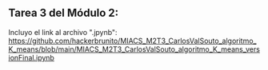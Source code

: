 Tarea 3 del Módulo 2:
--------------------------------------------------

Incluyo el link al archivo ".jpynb":
https://github.com/hackerbrunito/MIACS_M2T3_CarlosValSouto_algoritmo_K_means/blob/main/MIACS_M2T3_CarlosValSouto_algoritmo_K_means_versionFinal.ipynb
